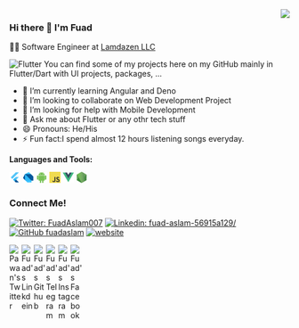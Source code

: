 



<img align='right' src="https://github-readme-stats.vercel.app/api?username=fuadaslam&show_icons=true">

### Hi there 👋  I'm Fuad

👨‍💻 Software Engineer at [Lamdazen LLC](https://www.lambdazen.com/)

<img src="https://cdn.worldvectorlogo.com/logos/flutter-logo.svg" alt="Flutter" width="20" height="20"> You can find some of my projects here on my GitHub mainly in Flutter/Dart with UI projects, packages, ...

- 🌱 I’m currently learning Angular and Deno
- 👯 I’m looking to collaborate on Web Development Project
- 🤔 I’m looking for help with Mobile Development
- 💬 Ask me about Flutter or any othr tech stuff
- 😄 Pronouns: He/His
- ⚡ Fun fact:I spend almost 12 hours listening songs everyday.

**Languages and Tools:**  

<code><img height="20" src="https://raw.githubusercontent.com/github/explore/80688e429a7d4ef2fca1e82350fe8e3517d3494d/topics/flutter/flutter.png"></code>
<code><img height="20" src="https://raw.githubusercontent.com/github/explore/80688e429a7d4ef2fca1e82350fe8e3517d3494d/topics/dart/dart.png"></code>
<code><img height="20" src="https://raw.githubusercontent.com/github/explore/80688e429a7d4ef2fca1e82350fe8e3517d3494d/topics/android/android.png"></code>
<code><img height="20" src="https://raw.githubusercontent.com/github/explore/80688e429a7d4ef2fca1e82350fe8e3517d3494d/topics/javascript/javascript.png"></code>
<code><img height="20" src="https://raw.githubusercontent.com/github/explore/80688e429a7d4ef2fca1e82350fe8e3517d3494d/topics/vue/vue.png"></code>
<code><img height="20" src="https://raw.githubusercontent.com/github/explore/80688e429a7d4ef2fca1e82350fe8e3517d3494d/topics/nodejs/nodejs.png"></code>    


### Connect Me!

[![Twitter: FuadAslam007](https://img.shields.io/twitter/follow/fuadaslam?style=social)](https://twitter.com/FuadAslam007)
[![Linkedin: fuad-aslam-56915a129/](https://img.shields.io/badge/-fuadaslam-blue?style=flat-square&logo=Linkedin&logoColor=white&link=https://www.linkedin.com/in/fuad-aslam-56915a129/)](https://www.linkedin.com/in/fuad-aslam-56915a129/)
[![GitHub fuadaslam](https://img.shields.io/github/followers/fuadaslam?label=follow&style=social)](https://github.com/fuadaslam)
[![website](https://img.shields.io/badge/PortfolioWebsite-fuadaslam-2648ff?style=flat-square&logo=google-chrome)](https://fuadaslam.github.io/MyPorfolio/)

<a href="https://twitter.com/FuadAslam007">
  <img align="left" alt="Pawan's Twitter" width="22px" src="https://cdn.jsdelivr.net/npm/simple-icons@v3/icons/twitter.svg" />
</a>
<a href="https://linkedin.com/in/fuad-aslam-56915a129/">
  <img align="left" alt="Fuad's Linkdein" width="22px" src="https://cdn.jsdelivr.net/npm/simple-icons@v3/icons/linkedin.svg" />
</a>
<a href="https://github.com/fuadaslam">
  <img align="left" alt="Fuad's Github" width="22px" src="https://cdn.jsdelivr.net/npm/simple-icons@v3/icons/github.svg" />
</a>
<a href="https://t.me/fuadaslam">
  <img align="left" alt="Fuad's Telegram" width="22px" src="https://cdn.jsdelivr.net/npm/simple-icons@v3/icons/telegram.svg" />
</a>
<a href="https://instagram.com/_beingfuad_/">
  <img align="left" alt="Fuad's Instagram" width="22px" src="https://cdn.jsdelivr.net/npm/simple-icons@v3/icons/instagram.svg" />
</a>
<a href="https://www.facebook.com/fuad.aslam.1/">
  <img align="left" alt="Fuad's Facebook" width="22px" src="https://cdn.jsdelivr.net/npm/simple-icons@v3/icons/facebook.svg" />
</a>

